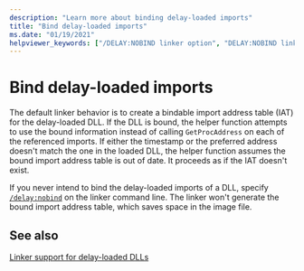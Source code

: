 ```yaml
---
description: "Learn more about binding delay-loaded imports"
title: "Bind delay-loaded imports"
ms.date: "01/19/2021"
helpviewer_keywords: ["/DELAY:NOBIND linker option", "DELAY:NOBIND linker option"]
---
```

# Bind delay-loaded imports

The default linker behavior is to create a bindable import address table (IAT) for the delay-loaded DLL. If the DLL is bound, the helper function attempts to use the bound information instead of calling `GetProcAddress` on each of the referenced imports. If either the timestamp or the preferred address doesn't match the one in the loaded DLL, the helper function assumes the bound import address table is out of date. It proceeds as if the IAT doesn't exist.

If you never intend to bind the delay-loaded imports of a DLL, specify [`/delay:nobind`](delay-delay-load-import-settings.md) on the linker command line. The linker won't generate the bound import address table, which saves space in the image file.

## See also

[Linker support for delay-loaded DLLs](linker-support-for-delay-loaded-dlls.md)
